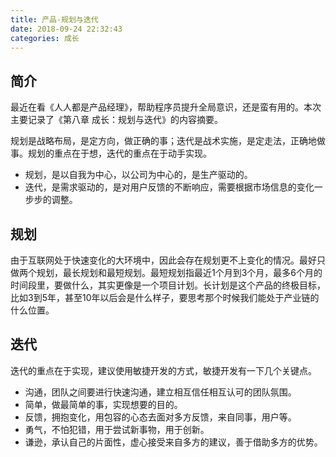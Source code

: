 ```yaml
---
title: 产品-规划与迭代
date: 2018-09-24 22:32:43
categories: 成长
---
```


## 简介

最近在看《人人都是产品经理》，帮助程序员提升全局意识，还是蛮有用的。本次主要记录了《第八章 成长：规划与迭代》的内容摘要。

规划是战略布局，是定方向，做正确的事；迭代是战术实施，是定走法，正确地做事。规划的重点在于想，迭代的重点在于动手实现。
- 规划，是以自我为中心，以公司为中心的，是生产驱动的。
- 迭代，是需求驱动的，是对用户反馈的不断响应，需要根据市场信息的变化一步步的调整。

## 规划
由于互联网处于快速变化的大环境中，因此会存在规划更不上变化的情况。最好只做两个规划，最长规划和最短规划。最短规划指最近1个月到3个月，最多6个月的时间段里，要做什么，其实更像是一个项目计划。长计划是这个产品的终极目标，比如3到5年，甚至10年以后会是什么样子，要思考那个时候我们能处于产业链的什么位置。

## 迭代
迭代的重点在于实现，建议使用敏捷开发的方式，敏捷开发有一下几个关键点。

- 沟通，团队之间要进行快速沟通，建立相互信任相互认可的团队氛围。
- 简单，做最简单的事，实现想要的目的。
- 反馈，拥抱变化，用包容的心态去面对多方反馈，来自同事，用户等。
- 勇气，不怕犯错，用于尝试新事物，用于创新。
- 谦逊，承认自己的片面性，虚心接受来自多方的建议，善于借助多方的优势。
